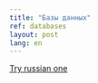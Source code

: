```yaml
---
title: "Базы данных"
ref: databases
layout: post
lang: en
---
```


[Try russian one](/code/2016/05/03/базы-данных/)
